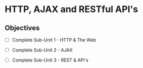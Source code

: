 # HTTP, AJAX and RESTful API's

## Objectives
- [ ] Complete Sub-Unit 1 - HTTP & The Web
- [ ] Complete Sub-Unit 2 - AJAX
- [ ] Complete Sub-Unit 3 - REST & API's

